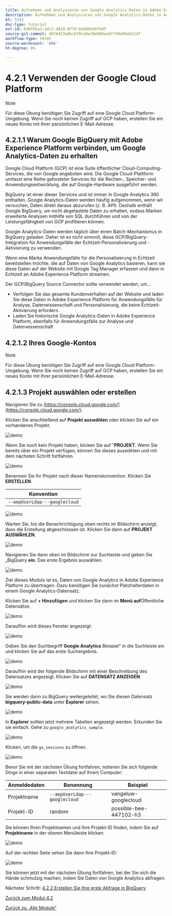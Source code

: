 ```yaml
---
title: Aufnehmen und Analysieren von Google Analytics-Daten in Adobe Experience Platform mit dem BigQuery Source Connector - Erstellen Sie Ihr Google Cloud Platform-Konto
description: Aufnehmen und Analysieren von Google Analytics-Daten in Adobe Experience Platform mit dem BigQuery Source Connector - Erstellen Sie Ihr Google Cloud Platform-Konto
kt: 5342
doc-type: tutorial
exl-id: 6dbfb5a3-adc2-4818-8f79-bbb00e56fbdf
source-git-commit: d6f6423adbc8f0ce8e20e686ea9ffd9e80ebb147
workflow-type: tm+mt
source-wordcount: '666'
ht-degree: 0%

---
```


# 4.2.1 Verwenden der Google Cloud Platform

>[!NOTE]
>
>Für diese Übung benötigen Sie Zugriff auf eine Google Cloud Platform-Umgebung. Wenn Sie noch keinen Zugriff auf GCP haben, erstellen Sie ein neues Konto mit Ihrer persönlichen E-Mail-Adresse.

## 4.2.1.1 Warum Google BigQuery mit Adobe Experience Platform verbinden, um Google Analytics-Daten zu erhalten

Google Cloud Platform (GCP) ist eine Suite öffentlicher Cloud-Computing-Services, die von Google angeboten wird. Die Google Cloud-Plattform umfasst eine Reihe gehosteter Services für die Rechen-, Speicher- und Anwendungsentwicklung, die auf Google-Hardware ausgeführt werden.

BigQuery ist einer dieser Services und ist immer in Google Analytics 360 enthalten. Google Analytics-Daten werden häufig aufgenommen, wenn wir versuchen, Daten direkt daraus abzurufen (z. B. API). Deshalb enthält Google BigQuery, um nicht abgetastete Daten zu erhalten, sodass Marken erweiterte Analysen mithilfe von SQL durchführen und von der Leistungsfähigkeit von GCP profitieren können.

Google Analytics-Daten werden täglich über einen Batch-Mechanismus in BigQuery geladen. Daher ist es nicht sinnvoll, diese GCP/BigQuery-Integration für Anwendungsfälle der Echtzeit-Personalisierung und -Aktivierung zu verwenden.

Wenn eine Marke Anwendungsfälle für die Personalisierung in Echtzeit bereitstellen möchte, die auf Daten von Google Analytics basieren, kann sie diese Daten auf der Website mit Google Tag Manager erfassen und dann in Echtzeit an Adobe Experience Platform streamen.

Der GCP/BigQuery Source Connector sollte verwendet werden, um…

- Verfolgen Sie das gesamte Kundenverhalten auf der Website und laden Sie diese Daten in Adobe Experience Platform für Anwendungsfälle für Analyse, Datenwissenschaft und Personalisierung, die keine Echtzeit-Aktivierung erfordern.
- Laden Sie historische Google Analytics-Daten in Adobe Experience Platform, ebenfalls für Anwendungsfälle zur Analyse und Datenwissenschaft

## 4.2.1.2 Ihres Google-Kontos

>[!NOTE]
>
>Für diese Übung benötigen Sie Zugriff auf eine Google Cloud Platform-Umgebung. Wenn Sie noch keinen Zugriff auf GCP haben, erstellen Sie ein neues Konto mit Ihrer persönlichen E-Mail-Adresse.

## 4.2.1.3 Projekt auswählen oder erstellen

Navigieren Sie zu [https://console.cloud.google.com/](https://console.cloud.google.com/).

Klicken Sie anschließend auf **Projekt auswählen** oder klicken Sie auf ein vorhandenes Projekt.

![demo](./images/ex12.png)

Wenn Sie noch kein Projekt haben, klicken Sie auf &quot;**PROJEKT**. Wenn Sie bereits über ein Projekt verfügen, können Sie dieses auswählen und mit dem nächsten Schritt fortfahren.

![demo](./images/ex1createproject.png)

Benennen Sie Ihr Projekt nach dieser Namenskonvention. Klicken Sie **ERSTELLEN**.

| Konvention |
| ----------------- |
| `--aepUserLdap---googlecloud` |

![demo](./images/ex13.png)

Warten Sie, bis die Benachrichtigung oben rechts im Bildschirm anzeigt, dass die Erstellung abgeschlossen ist. Klicken Sie dann auf **PROJEKT AUSWÄHLEN**.

![demo](./images/ex14.png)

Navigieren Sie dann oben im Bildschirm zur Suchleiste und geben Sie „BigQuery **ein**. Das erste Ergebnis auswählen.

![demo](./images/ex17.png)

Ziel dieses Moduls ist es, Daten von Google Analytics in Adobe Experience Platform zu übertragen. Dazu benötigen Sie zunächst Platzhalterdaten in einem Google Analytics-Datensatz.

Klicken Sie auf **+ Hinzufügen** und klicken Sie dann im **Menü auf**&#x200B;Öffentliche Datensätze.

![demo](./images/ex118.png)

Daraufhin wird dieses Fenster angezeigt:

![demo](./images/ex119.png)

Geben Sie den Suchbegriff **Google Analytics** Beispiel“ in die Suchleiste ein und klicken Sie auf das erste Suchergebnis.

![demo](./images/ex120.png)

Daraufhin wird der folgende Bildschirm mit einer Beschreibung des Datensatzes angezeigt. Klicken Sie auf **DATENSATZ ANZEIGEN**.

![demo](./images/ex121.png)

Sie werden dann zu BigQuery weitergeleitet, wo Sie diesen Datensatz **bigquery-public-data** unter **Explorer** sehen.

![demo](./images/ex122a.png)

In **Explorer** sollten jetzt mehrere Tabellen angezeigt werden. Erkunden Sie sie einfach. Gehe zu `google_analytics_sample`.

![demo](./images/ex122.png)

Klicken, um die `ga_sessions` zu öffnen.

![demo](./images/ex123.png)

Bevor Sie mit der nächsten Übung fortfahren, notieren Sie sich folgende Dinge in einer separaten Textdatei auf Ihrem Computer:

| Anmeldedaten | Benennung | Beispiel |
| ----------------- |-------------| -------------|
| Projektname | `--aepUserLdap---googlecloud` | vangeluw-googlecloud |
| Projekt-ID | random | possible-bee-447102-h3 |

Sie können Ihren Projektnamen und Ihre Projekt-ID finden, indem Sie auf **Projektname** in der oberen Menüleiste klicken:

![demo](./images/ex1projectMenu.png)

Auf der rechten Seite sehen Sie dann Ihre Projekt-ID:

![demo](./images/ex1projetcselection.png)

Sie können jetzt mit der nächsten Übung fortfahren, bei der Sie sich die Hände schmutzig machen, indem Sie Daten von Google Analytics abfragen.

Nächster Schritt: [4.2.2 Erstellen Sie Ihre erste Abfrage in BigQuery](./ex2.md)

[Zurück zum Modul 4.2](./customer-journey-analytics-bigquery-gcp.md)

[Zurück zu „Alle Module“](./../../../overview.md)
